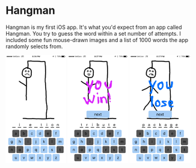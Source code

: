 # Hangman
Hangman is my first iOS app. It's what you'd expect from an app called Hangman. You try to guess the word within a set number of attempts. I included some fun mouse-drawn images and a list of 1000 words the app randomly selects from.

<img src="screenshot-1.png" width=32%>
<img src="screenshot-2.png" width=32%>
<img src="screenshot-3.png" width=32%>
